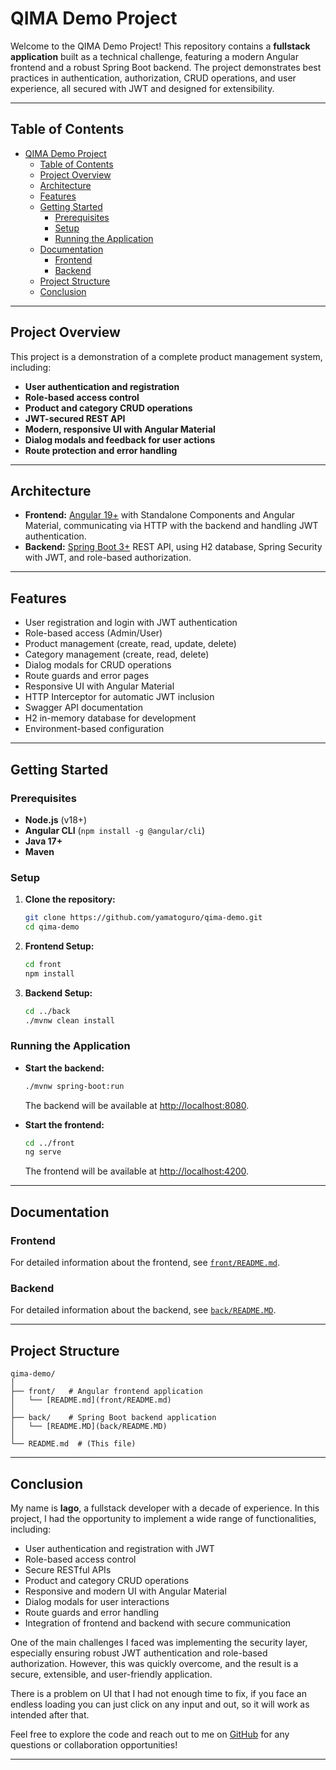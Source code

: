 # QIMA Demo Project

Welcome to the QIMA Demo Project! This repository contains a **fullstack application** built as a technical challenge, featuring a modern Angular frontend and a robust Spring Boot backend. The project demonstrates best practices in authentication, authorization, CRUD operations, and user experience, all secured with JWT and designed for extensibility.

---

## Table of Contents

- [QIMA Demo Project](#qima-demo-project)
  - [Table of Contents](#table-of-contents)
  - [Project Overview](#project-overview)
  - [Architecture](#architecture)
  - [Features](#features)
  - [Getting Started](#getting-started)
    - [Prerequisites](#prerequisites)
    - [Setup](#setup)
    - [Running the Application](#running-the-application)
  - [Documentation](#documentation)
    - [Frontend](#frontend)
    - [Backend](#backend)
  - [Project Structure](#project-structure)
  - [Conclusion](#conclusion)

---

## Project Overview

This project is a demonstration of a complete product management system, including:

- **User authentication and registration**
- **Role-based access control**
- **Product and category CRUD operations**
- **JWT-secured REST API**
- **Modern, responsive UI with Angular Material**
- **Dialog modals and feedback for user actions**
- **Route protection and error handling**

---

## Architecture

- **Frontend:** [Angular 19+](https://angular.io/) with Standalone Components and Angular Material, communicating via HTTP with the backend and handling JWT authentication.
- **Backend:** [Spring Boot 3+](https://spring.io/projects/spring-boot) REST API, using H2 database, Spring Security with JWT, and role-based authorization.

---

## Features

- User registration and login with JWT authentication
- Role-based access (Admin/User)
- Product management (create, read, update, delete)
- Category management (create, read, delete)
- Dialog modals for CRUD operations
- Route guards and error pages
- Responsive UI with Angular Material
- HTTP Interceptor for automatic JWT inclusion
- Swagger API documentation
- H2 in-memory database for development
- Environment-based configuration

---

## Getting Started

### Prerequisites

- **Node.js** (v18+)
- **Angular CLI** (`npm install -g @angular/cli`)
- **Java 17+**
- **Maven**

### Setup

1. **Clone the repository:**

   ```sh
   git clone https://github.com/yamatoguro/qima-demo.git
   cd qima-demo
   ```

2. **Frontend Setup:**

   ```sh
   cd front
   npm install
   ```

3. **Backend Setup:**

   ```sh
   cd ../back
   ./mvnw clean install
   ```

### Running the Application

- **Start the backend:**

  ```sh
  ./mvnw spring-boot:run
  ```

  The backend will be available at [http://localhost:8080](http://localhost:8080).

- **Start the frontend:**

  ```sh
  cd ../front
  ng serve
  ```

  The frontend will be available at [http://localhost:4200](http://localhost:4200).

---

## Documentation

### Frontend

For detailed information about the frontend, see [`front/README.md`](front/README.md).

### Backend

For detailed information about the backend, see [`back/README.MD`](back/README.MD).

---

## Project Structure

```plaintext
qima-demo/
│
├── front/   # Angular frontend application
│   └── [README.md](front/README.md)
│
├── back/    # Spring Boot backend application
│   └── [README.MD](back/README.MD)
│
└── README.md  # (This file)
```

---

## Conclusion

My name is **Iago**, a fullstack developer with a decade of experience. In this project, I had the opportunity to implement a wide range of functionalities, including:

- User authentication and registration with JWT
- Role-based access control
- Secure RESTful APIs
- Product and category CRUD operations
- Responsive and modern UI with Angular Material
- Dialog modals for user interactions
- Route guards and error handling
- Integration of frontend and backend with secure communication

One of the main challenges I faced was implementing the security layer, especially ensuring robust JWT authentication and role-based authorization. However, this was quickly overcome, and the result is a secure, extensible, and user-friendly application.

There is a problem on UI that I had not enough time to fix, if you face an endless loading you can just click on any input and out, so it will work as intended after that.

Feel free to explore the code and reach out to me on [GitHub](https://github.com/yamatoguro) for any questions or collaboration opportunities!

---

